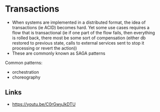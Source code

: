 # Transactions

- When systems are implemented in a distributed format, the idea of transactions (ie ACID) becomes hard. Yet some use cases requires a flow that is transactional (ie if one part of the flow fails, then everything is rolled back, there most be some sort of compensation (either db restored to previous state, calls to external services sent to stop it processing or revert the action))
- These are commonly known as SAGA patterns


Common patterns:

- orchestration
- choreography


## Links

- https://youtu.be/C0rGwyJkDTU
